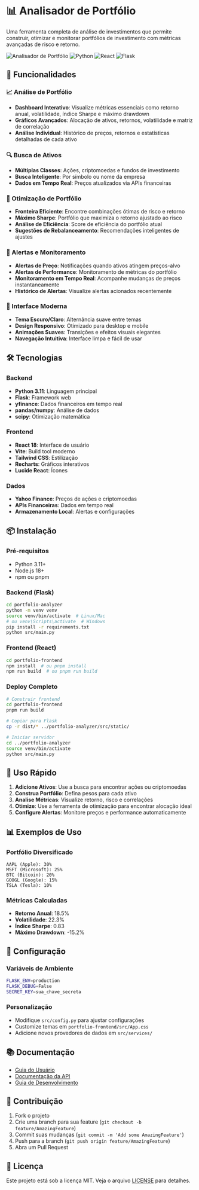 # 📊 Analisador de Portfólio

Uma ferramenta completa de análise de investimentos que permite construir, otimizar e monitorar portfólios de investimento com métricas avançadas de risco e retorno.

![Analisador de Portfólio](https://img.shields.io/badge/Status-Produção-green) ![Python](https://img.shields.io/badge/Python-3.11-blue) ![React](https://img.shields.io/badge/React-18-blue) ![Flask](https://img.shields.io/badge/Flask-3.0-red)

## 🚀 Funcionalidades

### 📈 Análise de Portfólio
- **Dashboard Interativo**: Visualize métricas essenciais como retorno anual, volatilidade, índice Sharpe e máximo drawdown
- **Gráficos Avançados**: Alocação de ativos, retornos, volatilidade e matriz de correlação
- **Análise Individual**: Histórico de preços, retornos e estatísticas detalhadas de cada ativo

### 🔍 Busca de Ativos
- **Múltiplas Classes**: Ações, criptomoedas e fundos de investimento
- **Busca Inteligente**: Por símbolo ou nome da empresa
- **Dados em Tempo Real**: Preços atualizados via APIs financeiras

### 🎯 Otimização de Portfólio
- **Fronteira Eficiente**: Encontre combinações ótimas de risco e retorno
- **Máximo Sharpe**: Portfólio que maximiza o retorno ajustado ao risco
- **Análise de Eficiência**: Score de eficiência do portfólio atual
- **Sugestões de Rebalanceamento**: Recomendações inteligentes de ajustes

### 🔔 Alertas e Monitoramento
- **Alertas de Preço**: Notificações quando ativos atingem preços-alvo
- **Alertas de Performance**: Monitoramento de métricas do portfólio
- **Monitoramento em Tempo Real**: Acompanhe mudanças de preços instantaneamente
- **Histórico de Alertas**: Visualize alertas acionados recentemente

### 🎨 Interface Moderna
- **Tema Escuro/Claro**: Alternância suave entre temas
- **Design Responsivo**: Otimizado para desktop e mobile
- **Animações Suaves**: Transições e efeitos visuais elegantes
- **Navegação Intuitiva**: Interface limpa e fácil de usar

## 🛠️ Tecnologias

### Backend
- **Python 3.11**: Linguagem principal
- **Flask**: Framework web
- **yfinance**: Dados financeiros em tempo real
- **pandas/numpy**: Análise de dados
- **scipy**: Otimização matemática

### Frontend
- **React 18**: Interface de usuário
- **Vite**: Build tool moderno
- **Tailwind CSS**: Estilização
- **Recharts**: Gráficos interativos
- **Lucide React**: Ícones

### Dados
- **Yahoo Finance**: Preços de ações e criptomoedas
- **APIs Financeiras**: Dados em tempo real
- **Armazenamento Local**: Alertas e configurações

## 📦 Instalação

### Pré-requisitos
- Python 3.11+
- Node.js 18+
- npm ou pnpm

### Backend (Flask)
```bash
cd portfolio-analyzer
python -m venv venv
source venv/bin/activate  # Linux/Mac
# ou venv\Scripts\activate  # Windows
pip install -r requirements.txt
python src/main.py
```

### Frontend (React)
```bash
cd portfolio-frontend
npm install  # ou pnpm install
npm run build  # ou pnpm run build
```

### Deploy Completo
```bash
# Construir frontend
cd portfolio-frontend
pnpm run build

# Copiar para Flask
cp -r dist/* ../portfolio-analyzer/src/static/

# Iniciar servidor
cd ../portfolio-analyzer
source venv/bin/activate
python src/main.py
```

## 🚀 Uso Rápido

1. **Adicione Ativos**: Use a busca para encontrar ações ou criptomoedas
2. **Construa Portfólio**: Defina pesos para cada ativo
3. **Analise Métricas**: Visualize retorno, risco e correlações
4. **Otimize**: Use a ferramenta de otimização para encontrar alocação ideal
5. **Configure Alertas**: Monitore preços e performance automaticamente

## 📊 Exemplos de Uso

### Portfólio Diversificado
```
AAPL (Apple): 30%
MSFT (Microsoft): 25%
BTC (Bitcoin): 20%
GOOGL (Google): 15%
TSLA (Tesla): 10%
```

### Métricas Calculadas
- **Retorno Anual**: 18.5%
- **Volatilidade**: 22.3%
- **Índice Sharpe**: 0.83
- **Máximo Drawdown**: -15.2%

## 🔧 Configuração

### Variáveis de Ambiente
```bash
FLASK_ENV=production
FLASK_DEBUG=False
SECRET_KEY=sua_chave_secreta
```

### Personalização
- Modifique `src/config.py` para ajustar configurações
- Customize temas em `portfolio-frontend/src/App.css`
- Adicione novos provedores de dados em `src/services/`

## 📚 Documentação

- [Guia do Usuário](docs/USER_GUIDE.md)
- [Documentação da API](docs/API_DOCS.md)
- [Guia de Desenvolvimento](docs/DEVELOPMENT.md)

## 🤝 Contribuição

1. Fork o projeto
2. Crie uma branch para sua feature (`git checkout -b feature/AmazingFeature`)
3. Commit suas mudanças (`git commit -m 'Add some AmazingFeature'`)
4. Push para a branch (`git push origin feature/AmazingFeature`)
5. Abra um Pull Request

## 📄 Licença

Este projeto está sob a licença MIT. Veja o arquivo [LICENSE](LICENSE) para detalhes.


